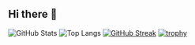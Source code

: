 ## Hi there 👋

![GitHub Stats](https://github-readme-stats.vercel.app/api?username=Fabio4489&show_icons=true&theme=tokyonight)
![Top Langs](https://github-readme-stats.vercel.app/api/top-langs/?username=Fabio4489&layout=compact&theme=tokyonight)
[![GitHub Streak](https://streak-stats.demolab.com/?user=Fabio4489&theme=tokyonight)](https://git.io/streak-stats)
[![trophy](https://github-profile-trophy.vercel.app/?username=Fabio4489&theme=tokyonight)](https://github.com/ryo-ma/github-profile-trophy)


<!--

**Fabio4489/Fabio4489** is a ✨ _special_ ✨ repository because its `README.md` (this file) appears on your GitHub profile.

Here are some ideas to get you started:

- 🔭 I’m currently working on ...
- 🌱 I’m currently learning ...
- 👯 I’m looking to collaborate on ...
- 🤔 I’m looking for help with ...
- 💬 Ask me about ...
- 📫 How to reach me: ...
- 😄 Pronouns: ...
- ⚡ Fun fact: ...
-->
